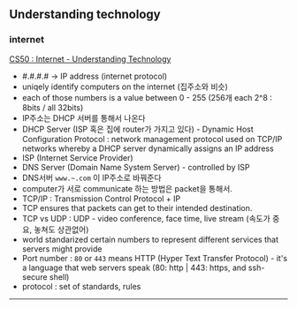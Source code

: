 ## Understanding technology


### internet
[CS50 : Internet - Understanding Technology](https://youtu.be/n_KghQP86Sw)

- #.#.#.# -> IP address (internet protocol)
- uniqely identify computers on the internet (집주소와 비슷)
- each of those numbers is a value between 0 - 255 (256개 each 2^8 : 8bits / all 32bits)
- IP주소는 DHCP 서버를 통해서 나온다
- DHCP Server (ISP 혹은 집에 router가 가지고 있다) - Dynamic Host Configuration Protocol : network management protocol used on TCP/IP networks whereby a DHCP server dynamically assigns an IP address
- ISP (Internet Service Provider)
- DNS Server (Domain Name System Server) - controlled by ISP
- DNS서버 `www.~.com` 이 IP주소로 바꿔준다
- computer가 서로 communicate 하는 방법은 packet을 통해서.
- TCP/IP : Transmission Control Protocol + IP 
- TCP ensures that packets can get to their intended destination.
- TCP vs UDP : UDP - video conference, face time, live stream (속도가 중요, 놓쳐도 상관없어)
- world standarized certain numbers to represent different services that servers might provide
- Port number : `80` or `443` means HTTP (Hyper Text Transfer Protocol) - it's a language that web servers speak (80: http | 443: https, and ssh-secure shell)
- protocol : set of standards, rules 


---

